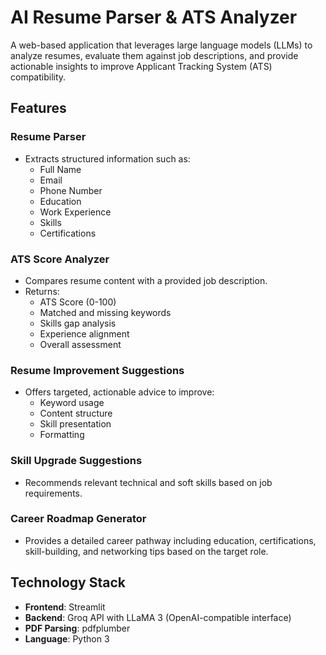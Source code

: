 # AI Resume Parser & ATS Analyzer

A web-based application that leverages large language models (LLMs) to analyze resumes, evaluate them against job descriptions, and provide actionable insights to improve Applicant Tracking System (ATS) compatibility.

## Features

### Resume Parser
- Extracts structured information such as:
  - Full Name
  - Email
  - Phone Number
  - Education
  - Work Experience
  - Skills
  - Certifications

### ATS Score Analyzer
- Compares resume content with a provided job description.
- Returns:
  - ATS Score (0-100)
  - Matched and missing keywords
  - Skills gap analysis
  - Experience alignment
  - Overall assessment

### Resume Improvement Suggestions
- Offers targeted, actionable advice to improve:
  - Keyword usage
  - Content structure
  - Skill presentation
  - Formatting

### Skill Upgrade Suggestions
- Recommends relevant technical and soft skills based on job requirements.

### Career Roadmap Generator
- Provides a detailed career pathway including education, certifications, skill-building, and networking tips based on the target role.

## Technology Stack

- **Frontend**: Streamlit
- **Backend**: Groq API with LLaMA 3 (OpenAI-compatible interface)
- **PDF Parsing**: pdfplumber
- **Language**: Python 3    